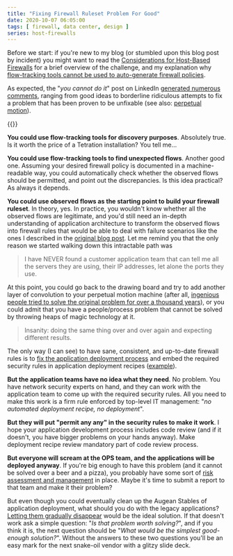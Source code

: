 ```yaml
---
title: "Fixing Firewall Ruleset Problem For Good"
date: 2020-10-07 06:05:00
tags: [ firewall, data center, design ]
series: host-firewalls
---
```

Before we start: if you're new to my blog (or stumbled upon this blog post by incident) you might want to read the [Considerations for Host-Based Firewalls](https://blog.ipspace.net/2020/09/considerations-host-based-firewalls.html) for a brief overview of the challenge, and my explanation why [flow-tracking tools cannot be used to auto-generate firewall policies](https://blog.ipspace.net/2020/09/flow-tracking-halting-problem.html).

As expected, the "_you cannot do it_" post on LinkedIn [generated numerous comments](https://www.linkedin.com/posts/ivanpepelnjak_using-flow-tracking-to-build-firewall-rulesets-activity-6714427175409348608-Vvj1/), ranging from good ideas to borderline ridiculous attempts to fix a problem that has been proven to be unfixable (see also: [perpetual motion](https://en.wikipedia.org/wiki/Perpetual_motion)).
<!--more-->
{{<series single="1">}}

**You could use flow-tracking tools for discovery purposes**. Absolutely true. Is it worth the price of a Tetration installation? You tell me...

**You could use flow-tracking tools to find unexpected flows**. Another good one. Assuming your desired firewall policy is documented in a machine-readable way, you could automatically check whether the observed flows should be permitted, and point out the discrepancies. Is this idea practical? As always it depends.

**You could use observed flows as the starting point to build your firewall ruleset**. In theory, yes. In practice, you wouldn't know whether all the observed flows are legitimate, and you'd still need an in-depth understanding of application architecture to transform the observed flows into firewall rules that would be able to deal with failure scenarios like the ones I described in the [original blog post](https://blog.ipspace.net/2020/09/flow-tracking-halting-problem.html). Let me remind you that the only reason we started walking down this intractable path was

> I have NEVER found a customer application team that can tell me all the servers they are using, their IP addresses, let alone the ports they use.

At this point, you could go back to the drawing board and try to add another layer of convolution to your perpetual motion machine (after all, [ingenious people tried to solve the original problem for over a thousand years](https://en.wikipedia.org/wiki/History_of_perpetual_motion_machines)), or you could admit that you have a people/process problem that cannot be solved by throwing heaps of magic technology at it.

> Insanity: doing the same thing over and over again and expecting different results.

The only way (I can see) to have sane, consistent, and up-to-date firewall rules is to [fix the application deployment process](https://blog.ipspace.net/2013/11/typical-enterprise-application.html) and embed the required security rules in application deployment recipes ([example](https://blog.ipspace.net/2020/09/aws-security-example.html)).

**But the application teams have no idea what they need**. No problem. You have network security experts on hand, and they can work with the application team to come up with the required security rules. All you need to make this work is a firm rule enforced by top-level IT management: "_no automated deployment recipe, no deployment_".

**But they will put "permit any any" in the security rules to make it work**. I hope your application development process includes code review (and if it doesn't, you have bigger problems on your hands anyway). Make deployment recipe review mandatory part of code review process.

**But everyone will scream at the OPS team, and the applications will be deployed anyway**. If you're big enough to have this problem (and it cannot be solved over a beer and a pizza), you probably have some sort of [risk assessment and management](https://en.wikipedia.org/wiki/IT_risk_management) in place. Maybe it's time to submit a report to that team and make it their problem?

But even though you could eventually clean up the Augean Stables of application deployment, what should you do with the legacy applications? [Letting them gradually disappear](https://blog.ipspace.net/2017/02/q-migrating-to-modern-data-center.html) would be the ideal solution. If that doesn't work ask a simple question: "_Is that problem worth solving?_", and if you think it is, the next question should be "_What would be the simplest good-enough solution?_". Without the answers to these two questions you'll be an easy mark for the next snake-oil vendor with a glitzy slide deck.
